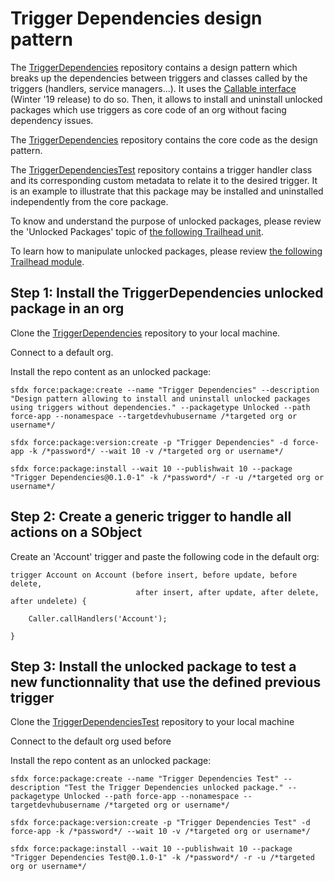 # Trigger Dependencies design pattern

The [TriggerDependencies](https://github.com/RemiLeGuin/TriggerDependencies) repository contains a design pattern which breaks up the dependencies between triggers and classes called by the triggers (handlers, service managers...). It uses the [Callable interface](https://developer.salesforce.com/docs/atlas.en-us.apexcode.meta/apexcode/apex_interface_System_Callable.htm) (Winter '19 release) to do so. Then, it allows to install and uninstall unlocked packages which use triggers as core code of an org without facing dependency issues.

The [TriggerDependencies](https://github.com/RemiLeGuin/TriggerDependencies) repository contains the core code as the design pattern.

The [TriggerDependenciesTest](https://github.com/RemiLeGuin/TriggerDependenciesTest) repository contains a trigger handler class and its corresponding custom metadata to relate it to the desired trigger. It is an example to illustrate that this package may be installed and uninstalled independently from the core package.

To know and understand the purpose of unlocked packages, please review the 'Unlocked Packages' topic of [the following Trailhead unit](https://trailhead.salesforce.com/content/learn/modules/package-development-readiness/assemble-an-effective-team).

To learn how to manipulate unlocked packages, please review [the following Trailhead module](https://trailhead.salesforce.com/content/learn/modules/unlocked-packages-for-customers).

## Step 1: Install the TriggerDependencies unlocked package in an org

Clone the [TriggerDependencies](https://github.com/RemiLeGuin/TriggerDependencies) repository to your local machine.

Connect to a default org.

Install the repo content as an unlocked package:
```
sfdx force:package:create --name "Trigger Dependencies" --description "Design pattern allowing to install and uninstall unlocked packages using triggers without dependencies." --packagetype Unlocked --path force-app --nonamespace --targetdevhubusername /*targeted org or username*/
```
```
sfdx force:package:version:create -p "Trigger Dependencies" -d force-app -k /*password*/ --wait 10 -v /*targeted org or username*/
```
```
sfdx force:package:install --wait 10 --publishwait 10 --package "Trigger Dependencies@0.1.0-1" -k /*password*/ -r -u /*targeted org or username*/
```

## Step 2: Create a generic trigger to handle all actions on a SObject

Create an 'Account' trigger and paste the following code in the default org:

```
trigger Account on Account (before insert, before update, before delete,
                            after insert, after update, after delete, after undelete) {
    
    Caller.callHandlers('Account');
    
}
```

## Step 3: Install the unlocked package to test a new functionnality that use the defined previous trigger

Clone the [TriggerDependenciesTest](https://github.com/RemiLeGuin/TriggerDependenciesTest) repository to your local machine

Connect to the default org used before

Install the repo content as an unlocked package:
```
sfdx force:package:create --name "Trigger Dependencies Test" --description "Test the Trigger Dependencies unlocked package." --packagetype Unlocked --path force-app --nonamespace --targetdevhubusername /*targeted org or username*/
```
```
sfdx force:package:version:create -p "Trigger Dependencies Test" -d force-app -k /*password*/ --wait 10 -v /*targeted org or username*/
```
```
sfdx force:package:install --wait 10 --publishwait 10 --package "Trigger Dependencies Test@0.1.0-1" -k /*password*/ -r -u /*targeted org or username*/
```
